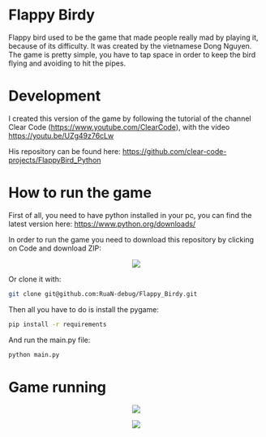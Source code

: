 # Flappy Birdy

Flappy bird used to be the game that made people really mad by playing it, because of its difficulty. It was created by the vietnamese Dong Nguyen. The game is pretty simple, you have to tap space in order to keep the bird flying and avoiding to hit the pipes.

# Development

I created this version of the game by following the tutorial of the channel Clear Code (https://www.youtube.com/ClearCode), with the video https://youtu.be/UZg49z76cLw

His repository can be found here: https://github.com/clear-code-projects/FlappyBird_Python

# How to run the game

First of all, you need to have python installed in your pc, you can find the latest version here: https://www.python.org/downloads/

In order to run the game you need to download this repository by clicking on Code and download ZIP:

<p align="center">
  <img src="https://user-images.githubusercontent.com/54671133/129487510-1073ad85-a4ba-4753-9830-1e7d6f66e268.png" />
</p>

Or clone it with:
```sh
git clone git@github.com:RuaN-debug/Flappy_Birdy.git
```

Then all you have to do is install the pygame:
```sh
pip install -r requirements
```
And run the main.py file:
```sh
python main.py
```

# Game running

<p align="center">
  <img src="https://user-images.githubusercontent.com/54671133/129487399-e885d460-b3c2-4e89-9ea7-6d8e39e35fea.png" />
</p>

<p align="center">
  <img src="https://user-images.githubusercontent.com/54671133/129487411-86c53927-459d-4724-92ab-91053b801731.png" />
</p>

